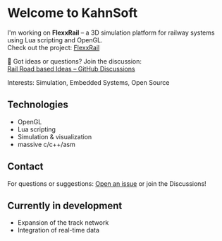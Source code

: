 # Welcome to KahnSoft

I'm working on **FlexxRail** – a 3D simulation platform for railway systems using Lua scripting and OpenGL.  
Check out the project: [FlexxRail](https://github.com/KahnSoft/FlexxRail)

💬 Got ideas or questions? Join the discussion:  
[Rail Road based Ideas – GitHub Discussions](https://github.com/KahnSoft/FlexxRail/discussions)

Interests: Simulation, Embedded Systems, Open Source

## Technologies
- OpenGL
- Lua scripting
- Simulation & visualization
- massive c/c++/asm

## Contact
For questions or suggestions: [Open an issue](https://github.com/KahnSoft/FlexxRail/issues) or join the Discussions!

## Currently in development
- Expansion of the track network
- Integration of real-time data
